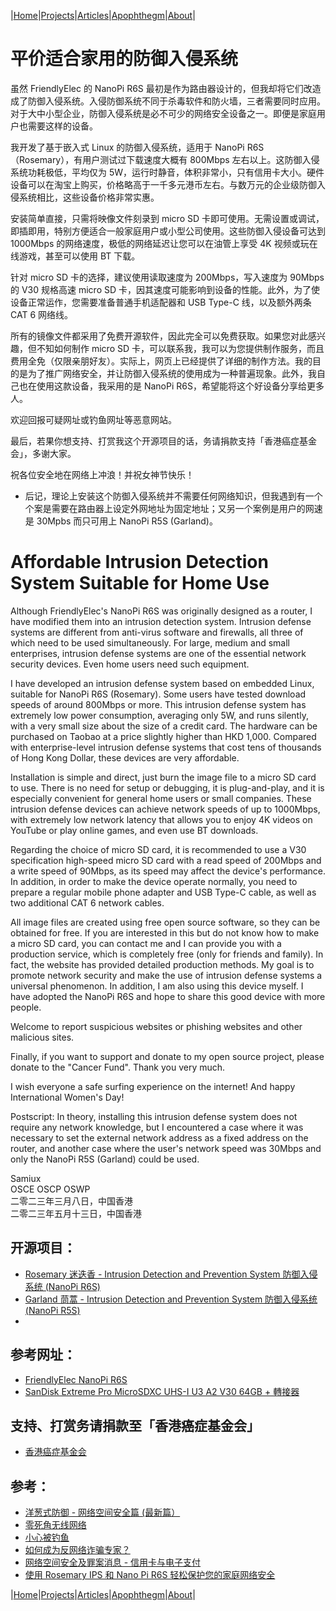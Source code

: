 |[Home](/README.md)|[Projects](/projects.md)|[Articles](/articles.md)|[Apophthegm](/apophthegm.md)|[About](/about.md)|

# 平价适合家用的防御入侵系统

虽然 FriendlyElec 的 NanoPi R6S 最初是作为路由器设计的，但我却将它们改造成了防御入侵系统。入侵防御系统不同于杀毒软件和防火墙，三者需要同时应用。对于大中小型企业，防御入侵系统是必不可少的网络安全设备之一。即便是家庭用户也需要这样的设备。  

我开发了基于嵌入式 Linux 的防御入侵系统，适用于 NanoPi R6S （Rosemary），有用户测试过下载速度大概有 800Mbps 左右以上。这防御入侵系统功耗极低，平均仅为 5W，运行时静音，体积非常小，只有信用卡大小。硬件设备可以在淘宝上购买，价格略高于一千多元港币左右。与数万元的企业级防御入侵系统相比，这些设备价格非常实惠。  

安装简单直接，只需将映像文件刻录到 micro SD 卡即可使用。无需设置或调试，即插即用，特别方便适合一般家庭用户或小型公司使用。这些防御入侵设备可达到 1000Mbps 的网络速度，极低的网络延迟让您可以在油管上享受 4K 视频或玩在线游戏，甚至可以使用 BT 下载。  

针对 micro SD 卡的选择，建议使用读取速度为 200Mbps，写入速度为 90Mbps 的 V30 规格高速 micro SD 卡，因其速度可能影响到设备的性能。此外，为了使设备正常运作，您需要准备普通手机适配器和 USB Type-C 线，以及额外两条 CAT 6 网络线。  

所有的镜像文件都采用了免费开源软件，因此完全可以免费获取。如果您对此感兴趣，但不知如何制作 micro SD 卡，可以联系我，我可以为您提供制作服务，而且费用全免（仅限亲朋好友）。实际上，网页上已经提供了详细的制作方法。我的目的是为了推广网络安全，并让防御入侵系统的使用成为一种普遍现象。此外，我自己也在使用这款设备，我采用的是 NanoPi R6S，希望能将这个好设备分享给更多人。  

欢迎回报可疑网址或钓鱼网址等恶意网站。  

最后，若果你想支持、打赏我这个开源项目的话，务请捐款支持「香港癌症基金会」，多谢大家。

祝各位安全地在网络上冲浪！并祝女神节快乐！  

* 后记，理论上安装这个防御入侵系统并不需要任何网络知识，但我遇到有一个个案是需要在路由器上设定外网地址为固定地址；又另一个案例是用户的网速是 30Mpbs 而只可用上 NanoPi R5S (Garland)。

# Affordable Intrusion Detection System Suitable for Home Use

Although FriendlyElec's NanoPi R6S was originally designed as a router, I have modified them into an intrusion detection system. Intrusion defense systems are different from anti-virus software and firewalls, all three of which need to be used simultaneously. For large, medium and small enterprises, intrusion defense systems are one of the essential network security devices. Even home users need such equipment.

I have developed an intrusion defense system based on embedded Linux, suitable for NanoPi R6S (Rosemary). Some users have tested download speeds of around 800Mbps or more. This intrusion defense system has extremely low power consumption, averaging only 5W, and runs silently, with a very small size about the size of a credit card. The hardware can be purchased on Taobao at a price slightly higher than HKD 1,000. Compared with enterprise-level intrusion defense systems that cost tens of thousands of Hong Kong Dollar, these devices are very affordable.

Installation is simple and direct, just burn the image file to a micro SD card to use. There is no need for setup or debugging, it is plug-and-play, and it is especially convenient for general home users or small companies. These intrusion defense devices can achieve network speeds of up to 1000Mbps, with extremely low network latency that allows you to enjoy 4K videos on YouTube or play online games, and even use BT downloads.

Regarding the choice of micro SD card, it is recommended to use a V30 specification high-speed micro SD card with a read speed of 200Mbps and a write speed of 90Mbps, as its speed may affect the device's performance. In addition, in order to make the device operate normally, you need to prepare a regular mobile phone adapter and USB Type-C cable, as well as two additional CAT 6 network cables.

All image files are created using free open source software, so they can be obtained for free. If you are interested in this but do not know how to make a micro SD card, you can contact me and I can provide you with a production service, which is completely free (only for friends and family). In fact, the website has provided detailed production methods. My goal is to promote network security and make the use of intrusion defense systems a universal phenomenon. In addition, I am also using this device myself. I have adopted the NanoPi R6S and hope to share this good device with more people.

Welcome to report suspicious websites or phishing websites and other malicious sites.

Finally, if you want to support and donate to my open source project, please donate to the "Cancer Fund". Thank you very much.

I wish everyone a safe surfing experience on the internet! And happy International Women's Day!

Postscript: In theory, installing this intrusion defense system does not require any network knowledge, but I encountered a case where it was necessary to set the external network address as a fixed address on the router, and another case where the user's network speed was 30Mbps and only the NanoPi R5S (Garland) could be used.

Samiux  
OSCE  OSCP  OSWP   
二零二三年三月八日，中国香港    
二零二三年五月十三日，中国香港    

## 开源项目：

- [Rosemary 迷迭香 - Intrusion Detection and Prevention System 防御入侵系统 (NanoPi R6S)](/rosemary.md)  
- [Garland 茼蒿 - Intrusion Detection and Prevention System 防御入侵系统 (NanoPi R5S)](/garland.md)      
- 
## 参考网址：

- [FriendlyElec NanoPi R6S](https://www.friendlyelec.com/index.php?route=product/product&product_id=289)  
- [SanDisk Extreme Pro MicroSDXC UHS-I U3 A2 V30 64GB + 轉接器 ](https://www.amazon.com/-/zh_TW/SanDisk-Extreme-64GB-%E9%99%84%E8%BD%89%E6%8E%A5%E5%99%A8%E3%80%82%E5%85%A8%E9%AB%98%E6%B8%85%E5%92%8C-%E8%B6%85%E9%AB%98%E7%95%AB%E8%B3%AA%E5%BD%B1%E7%89%87%E9%8C%84%E8%A3%BD/dp/B07G3GMRYF)  

## 支持、打赏务请捐款至「香港癌症基金会」

- [香港癌症基金会](https://www.cancer-fund.org)  

## 参考：

- [洋葱式防御 - 网络空间安全篇 (最新篇）](/onion-defense_3.md)  
- [零死角无线网络](/mesh.md)  
- [小心被钓鱼](/phishing.md)  
- [如何成为反网络诈骗专家？](/anti-scam.md)  
- [网络空间安全及罪案消息 - 信用卡与电子支付](/e-pay.md)  
- [使用 Rosemary IPS 和 Nano Pi R6S 轻松保护您的家庭网络安全](/rosemary_ips.md)  

|[Home](/README.md)|[Projects](/projects.md)|[Articles](/articles.md)|[Apophthegm](/apophthegm.md)|[About](/about.md)|

